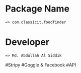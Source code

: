  
# Package Name
    => com.classicit.foodfinder
 




# Developer

    => Md. Abdullah Al Siddik
 #Stripy 
 #Goggle & Facebook
 #API